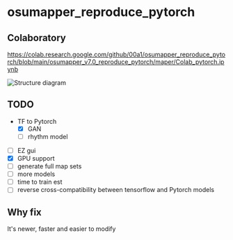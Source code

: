 # osumapper_reproduce_pytorch
 
## Colaboratory

https://colab.research.google.com/github/00a1/osumapper_reproduce_pytorch/blob/main/osumapper_v7.0_reproduce_pytorch/maper/Colab_pytorch.ipynb

![Structure diagram](https://i.imgur.com/QfImd1k.png)

## TODO

- TF to Pytorch
    - [x] GAN
    - [ ] rhythm model
- [ ] EZ gui
- [x] GPU support
- [ ] generate full map sets
- [ ] more models
- [ ] time to train est
- [ ] reverse cross-compatibility between tensorflow and Pytorch models

## Why fix

It's newer, faster and easier to modify